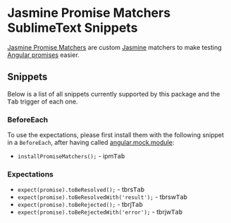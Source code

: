 # Jasmine Promise Matchers SublimeText Snippets

[Jasmine Promise Matchers][jasmine-promise-matchers] are custom [Jasmine][jasmine] matchers to make testing [Angular promises][angular-promises] easier.

## Snippets

Below is a list of all snippets currently supported by this package and the <kbd>Tab</kbd> trigger of each one.

### BeforeEach

To use the expectations, please first install them with the following snippet in a `BeforeEach`, after having called [angular.mock.module][angular-mocks-module]:

- `installPromiseMatchers();` - ipm<kbd>Tab</kbd>

### Expectations

- `expect(promise).toBeResolved();` - tbrs<kbd>Tab</kbd>
- `expect(promise).toBeResolvedWith('result');` - tbrsw<kbd>Tab</kbd>
- `expect(promise).toBeRejected();` - tbrj<kbd>Tab</kbd>
- `expect(promise).toBeRejectedWith('error');` - tbrjw<kbd>Tab</kbd>


[angular-promises]: http://docs.angularjs.org/api/ng/service/$q
[angular-mocks-module]: https://docs.angularjs.org/api/ngMock/function/angular.mock.module
[jasmine]: https://jasmine.github.io/
[jasmine-promise-matchers]: https://github.com/bvaughn/jasmine-promise-matchers

